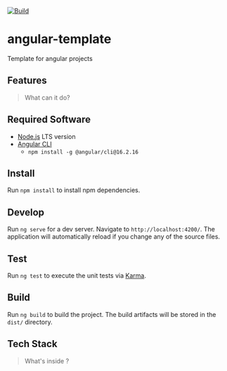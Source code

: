 [![Build](https://github.com/ximtech/ctco-angular-homework/actions/workflows/angular.yml/badge.svg)](https://github.com/ximtech/ctco-angular-homework/actions/workflows/angular.yml)

# angular-template
Template for angular projects

## Features

> What can it do?

## Required Software

- [Node.js](https://nodejs.org/en) LTS version
- [Angular CLI](https://v16.angular.io/cli)
    - `npm install -g @angular/cli@16.2.16`

## Install

Run `npm install` to install npm dependencies.

## Develop

Run `ng serve` for a dev server. Navigate to `http://localhost:4200/`. The application will automatically reload if you change any of the source files.

## Test

Run `ng test` to execute the unit tests via [Karma](https://karma-runner.github.io).

## Build

Run `ng build` to build the project. The build artifacts will be stored in the `dist/` directory.

## Tech Stack

> What's inside ?

